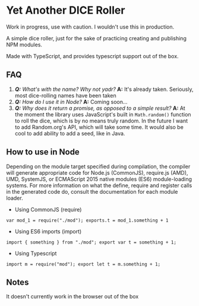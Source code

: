 # Yet Another DICE Roller

Work in progress, use with caution. I wouldn't use this in production.

A simple dice roller, just for the sake of practicing creating and publishing NPM modules.

Made with TypeScript, and provides typescript support out of the box.

## FAQ

1. _**Q:** What's with the name? Why not yadr?_ **A:** It's already taken. Seriously, most dice-rolling names have been taken
2. _**Q:** How do I use it in Node?_ **A:** Coming soon...
3. _**Q:** Why does it return a promise, as opposed to a simple result?_ **A:** At the moment the library uses JavaScript's built in `Math.random()` function to roll the dice, which is by no means truly random. In the future I want to add Random.org's API, which will take some time. It would also be cool to add ability to add a seed, like in Java.

## How to use in Node

Depending on the module target specified during compilation, the compiler will generate appropriate code for Node.js (CommonJS), require.js (AMD), UMD, SystemJS, or ECMAScript 2015 native modules (ES6) module-loading systems. For more information on what the define, require and register calls in the generated code do, consult the documentation for each module loader.

* Using CommonJS (require)

`var mod_1 = require("./mod");
exports.t = mod_1.something + 1`

* Using ES6 imports (import)

`import { something } from "./mod";
export var t = something + 1;`

* Using Typescript

`import m = require("mod");
export let t = m.something + 1;`

## Notes
It doesn't currently work in the browser out of the box
